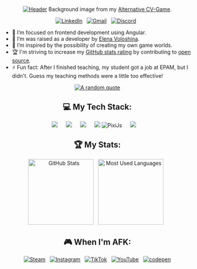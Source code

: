 <div align="center">

<a href="https://east-of-eden.netlify.app/"><img src="https://github.com/user-attachments/assets/2479e192-3e6b-450e-aa89-66cc4184926f" alt="Header"></a>
Background image from my [Alternative CV-Game](https://east-of-eden.netlify.app/).

[![LinkedIn](https://skillicons.dev/icons?i=linkedin)](https://www.linkedin.com/in/mirskyi-dev/) &nbsp;
[![Gmail](https://skillicons.dev/icons?i=gmail)](mailto:blakphantom2@gmail.com?subject=Hello%20Maksym,%20From%20Github) &nbsp;
[![Discord](https://skillicons.dev/icons?i=discord)](https://discordapp.com/users/271235656460533761/) &nbsp;

</div>

- 🔭 I’m focused on frontend development using Angular.
- 🌱 I’m was raised as a developer by [Elena Voloshina](https://github.com/voloshynajelena).
- 📝 I’m inspired by the possibility of creating my own game worlds.
- 🏆 I'm striving to increase my [GitHub stats rating](#🏆-my-stats) by contributing to [open source](https://opensource.com/resources/what-open-source).
- ⚡ Fun fact: After I finished teaching, my student got a job at EPAM, but I didn't. Guess my teaching methods were a little too effective!

<div align="center">
  
[![A random quote](https://quotes-github-readme.vercel.app/api?type=horizontal&theme=dracula)](https://github.com/piyushsuthar/github-readme-quotes)
  
## 💻 My Tech Stack:
<img src="https://skillicons.dev/icons?i=git,github,githubactions,gitlab" /> &emsp;
<img src="https://skillicons.dev/icons?i=html,css,sass,js,ts" /> &emsp;
<img src="https://skillicons.dev/icons?i=angular,gulp,npm" /> &emsp;
<img src="https://skillicons.dev/icons?i=threejs" /> 
![PixiJs](https://github.com/user-attachments/assets/fbb82690-9bbf-4392-9618-d7762d2dce78) &emsp;
<img src="https://skillicons.dev/icons?i=webstorm,ps,ae" /> &emsp;

## 🏆 My Stats:

<p>
    <img height=175 alt="GitHub Stats" src="https://github-readme-stats.vercel.app/api?username=taleynikov&show_icons=true&count_private=true&theme=dracula" />&nbsp;&nbsp;
    <img height=175 alt="Most Used Languages" src="https://github-readme-stats.vercel.app/api/top-langs/?username=taleynikov&layout=compact&theme=dracula" />&nbsp;&nbsp;
</p>

## 🎮 When I'm AFK:
<a href="https://steamcommunity.com/id/taleynikov/"><img src="https://img.shields.io/badge/steam-%23000000.svg?style=for-the-badge&logo=steam&logoColor=white" alt="Steam"></a>
&nbsp;
<a href="https://www.instagram.com/taleynikov_dev/"><img src="https://img.shields.io/badge/Instagram-%23E4405F.svg?style=for-the-badge&logo=Instagram&logoColor=white" alt="Instagram"></a>
&nbsp;
<a href="https://www.tiktok.com/@taleynikov_dev"><img src="https://img.shields.io/badge/TikTok-%23000000.svg?style=for-the-badge&logo=TikTok&logoColor=white" alt="TikTok"></a>
&nbsp;
<a href="https://www.youtube.com/@undersidezone4169"><img src="https://img.shields.io/badge/YouTube-%23FF0000.svg?style=for-the-badge&logo=YouTube&logoColor=white" alt="YouTube"></a>
&nbsp;
<a href="https://codepen.io/ShittyWizard"><img src="https://img.shields.io/badge/Codepen-000000?style=for-the-badge&logo=codepen&logoColor=white" alt="codepen"> </a>

</div>
